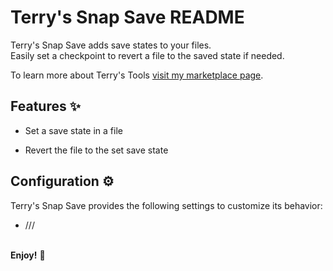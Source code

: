 # Terry's Snap Save README

Terry's Snap Save adds save states to your files. \
Easily set a checkpoint to revert a file to the saved state if needed.

To learn more about Terry's Tools [visit my marketplace page](https://marketplace.visualstudio.com/publishers/terrys-tools).

## Features ✨

-   Set a save state in a file

-   Revert the file to the set save state

## Configuration ⚙️

Terry's Snap Save provides the following settings to customize its behavior:

-   ///

\
**Enjoy!** 👏
